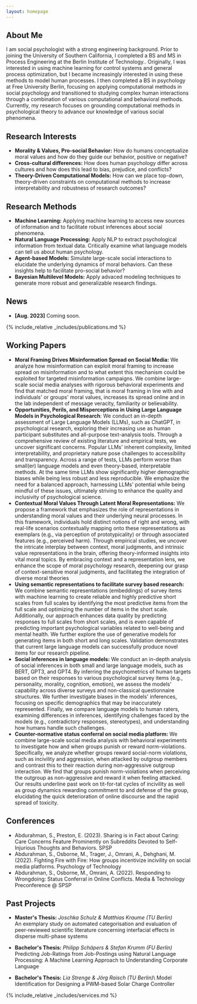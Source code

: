 ```yaml
---
layout: homepage
---
```


## About Me

I am social psychologist with a strong engineering background. Prior to joining the University of Southern California, 
I completed a  BS and MS in Process Engineering at the Berlin Institute of Technology.. 
Originally, I was interested in using machine learning for control systems and general process optimization, 
but I became increasingly interested in using these methods to model human processes. 
I then completed a BS in psychology at Free University Berlin, focusing on applying computational methods in social psychology and
transitioned to studying complex human interactions through a combination of various computational and behavioral methods. 
Currently, my research focuses on grounding computational methods in psychological theory to advance our knowledge of various social phenomena.

## Research Interests

- **Morality & Values, Pro-social Behavior:** How do humans conceptualize moral values and how do they guide our behavior, positive or negative?
- **Cross-cultural differences:** How does human psychology differ across cultures and how does this lead to bias, prejudice, and conflicts?
- **Theory-Driven Computational Models:** How can we place top-down, theory-driven constraints on computational methods to increase interpretability and robustness of research outcomes?

## Research Methods
- **Machine Learning:** Applying machine learning to access new sources of information and to facilitate robust inferences about social phenomena.
- **Natural Language Processing:** Apply NLP to extract psychological information from textual data. Critically examine what language models can tell us about human psychology.
- **Agent-based Models:** Simulate large-scale social interactions to elucidate the underlying dynamics of moral behaviors. Can these insights help to facilitate pro-social behavior?
- **Bayesian Multilevel Models:** Apply advaced modeling techniques to generate more robust and generalizable research findings.


## News

- **[Aug. 2023]** Coming soon.


{% include_relative _includes/publications.md %}

## Working Papers
- **Moral Framing Drives Misinformation Spread on Social Media:** We analyze how misinformation can exploit moral framing to increase spread on misinformation 
and to what extent this mechanism could be exploited for targeted misinformation campaigns. We combine large-scale social media analyses with rigorous behavioral experiments and find that matched moral framing, 
that is moral framing in line with and individuals' or groups' moral values, increases its spread online and in the lab independent of message veracity, familiarity or believability.
- **Opportunities, Perils, and Misperceptions in Using Large Language Models in Psychological Research**: We conduct  an in-depth assessment of Large Language Models (LLMs), such as ChatGPT, in psychological research, 
exploring their increasing use as human participant substitutes and all-purpose text-analysis tools. Through a comprehensive review of existing literature and empirical tests, we uncover significant concerns. 
Popular LLMs' inherent complexity, limited interpretability, and proprietary nature pose challenges to accessibility and transparency. Across a range of tests, LLMs perform worse than small(er) language models 
and even theory-based, interpretable methods. At the same time LLMs show significantly higher demographic biases while being less robust and less reproducible.
We emphasize the need for a balanced approach, harnessing LLMs' potential while being mindful of these issues, ultimately striving to enhance the quality and inclusivity of psychological science.
- **Contextual Moral Values Through Latent Moral Representations:** We propose a framework that emphasizes the role of representations in understanding moral values and their underlying neural processes.
In this framework, individuals hold distinct notions of right and wrong, with real-life scenarios contextually mapping onto these representations as exemplars (e.g., via perception of prototypicality) or through associated features (e.g., perceived harm). 
Through empirical studies, we uncover the intricate interplay between context, moral judgments, and intrinsic value representations in the brain, offering theory-informed insights into vital moral topics.
By embracing context and a representation lens, we enhance the scope of moral psychology research, deepening our grasp of context-sensitive moral judgments, and facilitateg the integration of diverse moral theories
- **Using semantic representations to facilitate survey based research:** We combine semantic representations (embeddings) of survey items with machine learning to create reliable and highly predictive short scales from full scales 
by identifying the most predictive items from the full scale and optimizing the number of items in the short scale. Additionally, our approach enhances data quality by predicting responses to full scales from short scales, 
and is even capable of predicting important psychological variables related to well-being and mental health. We further explore the use of generative models for generating items in both short and long scales. 
Validation demonstrates that current large language models can successfully produce novel items for our research pipeline.
- **Social inferences in language models:** We conduct an in-depth analysis of social inferences in both small and large language models, such as BERT, GPT3, and GPT4. 
By inferring the psychometrics of human targets based on their responses to various psychological survey items (e.g., personality, morality, cognition, emotion), 
we assess the models' capability across diverse surveys and non-classical questionnaire structures. We further investigate biases in the models' inferences, focusing on specific demographics that may be inaccurately represented. 
Finally, we compare language models to human raters, examining differences in inferences, identifying challenges faced by the models (e.g., contradictory responses, stereotypes), and understanding how humans handle such challenges.
- **Counter-normative status conferral on social media platform:** We combine large-scale social media analysis with behavioral experiments to investigate how and when groups punish or reward norm-violations. 
Specifically, we analyze whether groups reward social-norm violations, such as incivility and aggression, when attacked by outgroup members and contrast this to their reaction during non-aggressive outgroup interaction. 
We find that groups punish norm-violations when perceiving the outgroup as non-aggressive and reward it when feeling attacked. 
Our results underline past work on tit-for-tat cycles of incivility as well as group dynamics rewarding commitment to and defense of the group, elucidating the quick deterioration of online discourse and the rapid spread of toxicity.

## Conferences
- Abdurahman, S., Preston, E. (2023). Sharing is in Fact about Caring: Care Concerns Feature Prominently on Subreddits Devoted to Self-Injurious Thoughts and Behaviors. SPSP
- Abdurahman, S., Osborne, M., Trager, J., Omrani, A., Dehghani, M. (2022). Fighting Fire with Fire: How groups incentivize incivility on social media platforms. Psychology of Technology
- Abdurahman, S., Osborne, M., Omrani, A. (2022). Responding to Wrongdoing: Status Conferral in Online Conflicts. Media \& Technology Preconference @ SPSP

## Past Projects

- **Master's Thesis:** _Joschka Schulz & Matthias Kraume (TU Berlin)_ <br>
An exemplary study on automated categorisation and evaluation of peer-reviewed scientific literature concerning interfacial effects in disperse multi-phase systems

- **Bachelor's Thesis:** _Philipp Schäpers & Stefan Krumm (FU Berlin)_ <br>
Predicting Job-Ratings from Job-Postings using Natural Language Processing: A Machine Learning Approach to Understanding Corporate Language 

- **Bachelor's Thesis:** _Lia Strenge & Jörg Raisch (TU Berlin)_\\
Model Identification for Designing a PWM-based Solar Charge Controller 


{% include_relative _includes/services.md %}


